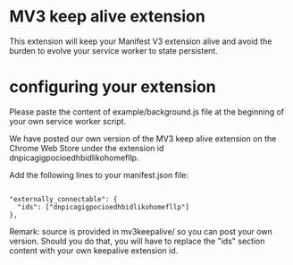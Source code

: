 # MV3 keep alive extension

This extension will keep your Manifest V3 extension alive and avoid the burden to evolve your service worker to state persistent.

# configuring your extension

Please paste the content of example/background.js file at the beginning of your own service worker script.

We have posted our own version of the MV3 keep alive extension on the Chrome Web Store under the extension id dnpicagigpocioedhbidlikohomefllp.

Add the following lines to your manifest.json file:

```

"externally_connectable": {
  "ids": ["dnpicagigpocioedhbidlikohomefllp"]
},

```

Remark: source is provided in mv3keepalive/ so you can post your own version. Should you do that, you will have to replace the "ids" section content with your own keepalive extension id.
